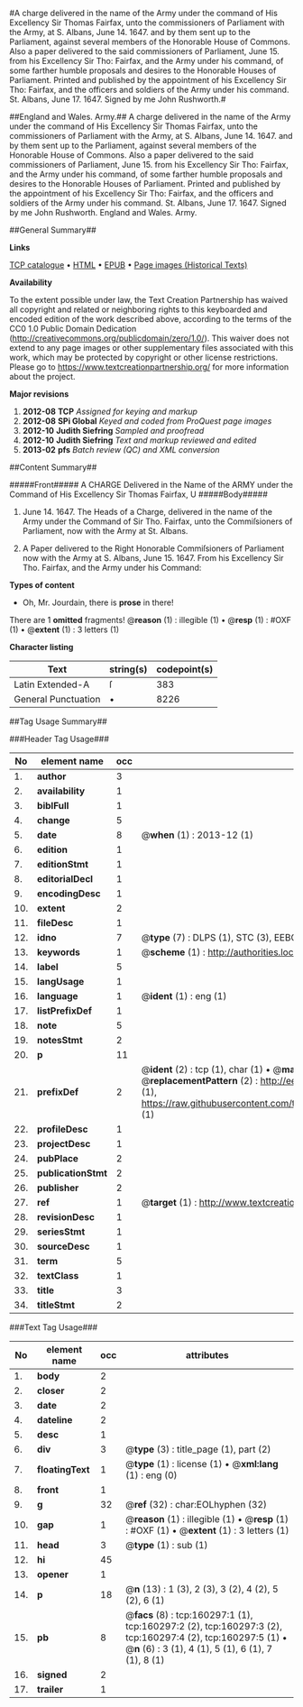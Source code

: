 #A charge delivered in the name of the Army under the command of His Excellency Sir Thomas Fairfax, unto the commissioners of Parliament with the Army, at S. Albans, June 14. 1647. and by them sent up to the Parliament, against several members of the Honorable House of Commons. Also a paper delivered to the said commissioners of Parliament, June 15. from his Excellency Sir Tho: Fairfax, and the Army under his command, of some farther humble proposals and desires to the Honorable Houses of Parliament. Printed and published by the appointment of his Excellency Sir Tho: Fairfax, and the officers and soldiers of the Army under his command. St. Albans, June 17. 1647. Signed by me John Rushworth.#

##England and Wales. Army.##
A charge delivered in the name of the Army under the command of His Excellency Sir Thomas Fairfax, unto the commissioners of Parliament with the Army, at S. Albans, June 14. 1647. and by them sent up to the Parliament, against several members of the Honorable House of Commons. Also a paper delivered to the said commissioners of Parliament, June 15. from his Excellency Sir Tho: Fairfax, and the Army under his command, of some farther humble proposals and desires to the Honorable Houses of Parliament. Printed and published by the appointment of his Excellency Sir Tho: Fairfax, and the officers and soldiers of the Army under his command. St. Albans, June 17. 1647. Signed by me John Rushworth.
England and Wales. Army.

##General Summary##

**Links**

[TCP catalogue](http://www.ota.ox.ac.uk/tcp/)  • 
[HTML](http://tei.it.ox.ac.uk/tcp/Texts-HTML/free/A78/A78600.html)  • 
[EPUB](http://tei.it.ox.ac.uk/tcp/Texts-EPUB/free/A78/A78600.epub) • 
[Page images (Historical Texts)](https://historicaltexts.jisc.ac.uk/eebo-99862088e)

**Availability**

To the extent possible under law, the Text Creation Partnership has waived all copyright and related or neighboring rights to this keyboarded and encoded edition of the work described above, according to the terms of the CC0 1.0 Public Domain Dedication (http://creativecommons.org/publicdomain/zero/1.0/). This waiver does not extend to any page images or other supplementary files associated with this work, which may be protected by copyright or other license restrictions. Please go to https://www.textcreationpartnership.org/ for more information about the project.

**Major revisions**

1. __2012-08__ __TCP__ *Assigned for keying and markup*
1. __2012-08__ __SPi Global__ *Keyed and coded from ProQuest page images*
1. __2012-10__ __Judith Siefring__ *Sampled and proofread*
1. __2012-10__ __Judith Siefring__ *Text and markup reviewed and edited*
1. __2013-02__ __pfs__ *Batch review (QC) and XML conversion*

##Content Summary##

#####Front#####
A CHARGE Delivered in the Name of the ARMY under the Command of His Excellency Sir Thomas Fairfax, U
#####Body#####

1. June 14. 1647. The Heads of a Charge, delivered in the name of the Army under the Command of Sir Tho. Fairfax, unto the Commiſsioners of Parliament, now with the Army at St. Albans.

1. A Paper delivered to the Right Honorable Commiſsioners of Parliament now with the Army at S. Albans, June 15. 1647. From his Excellency Sir Tho. Fairfax, and the Army under his Command:

**Types of content**

  * Oh, Mr. Jourdain, there is **prose** in there!

There are 1 **omitted** fragments! 
 @__reason__ (1) : illegible (1)  •  @__resp__ (1) : #OXF (1)  •  @__extent__ (1) : 3 letters (1)

**Character listing**


|Text|string(s)|codepoint(s)|
|---|---|---|
|Latin Extended-A|ſ|383|
|General Punctuation|•|8226|

##Tag Usage Summary##

###Header Tag Usage###

|No|element name|occ|attributes|
|---|---|---|---|
|1.|__author__|3||
|2.|__availability__|1||
|3.|__biblFull__|1||
|4.|__change__|5||
|5.|__date__|8| @__when__ (1) : 2013-12 (1)|
|6.|__edition__|1||
|7.|__editionStmt__|1||
|8.|__editorialDecl__|1||
|9.|__encodingDesc__|1||
|10.|__extent__|2||
|11.|__fileDesc__|1||
|12.|__idno__|7| @__type__ (7) : DLPS (1), STC (3), EEBO-CITATION (1), PROQUEST (1), VID (1)|
|13.|__keywords__|1| @__scheme__ (1) : http://authorities.loc.gov/ (1)|
|14.|__label__|5||
|15.|__langUsage__|1||
|16.|__language__|1| @__ident__ (1) : eng (1)|
|17.|__listPrefixDef__|1||
|18.|__note__|5||
|19.|__notesStmt__|2||
|20.|__p__|11||
|21.|__prefixDef__|2| @__ident__ (2) : tcp (1), char (1)  •  @__matchPattern__ (2) : ([0-9\-]+):([0-9IVX]+) (1), (.+) (1)  •  @__replacementPattern__ (2) : http://eebo.chadwyck.com/downloadtiff?vid=$1&page=$2 (1), https://raw.githubusercontent.com/textcreationpartnership/Texts/master/tcpchars.xml#$1 (1)|
|22.|__profileDesc__|1||
|23.|__projectDesc__|1||
|24.|__pubPlace__|2||
|25.|__publicationStmt__|2||
|26.|__publisher__|2||
|27.|__ref__|1| @__target__ (1) : http://www.textcreationpartnership.org/docs/. (1)|
|28.|__revisionDesc__|1||
|29.|__seriesStmt__|1||
|30.|__sourceDesc__|1||
|31.|__term__|5||
|32.|__textClass__|1||
|33.|__title__|3||
|34.|__titleStmt__|2||


###Text Tag Usage###

|No|element name|occ|attributes|
|---|---|---|---|
|1.|__body__|2||
|2.|__closer__|2||
|3.|__date__|2||
|4.|__dateline__|2||
|5.|__desc__|1||
|6.|__div__|3| @__type__ (3) : title_page (1), part (2)|
|7.|__floatingText__|1| @__type__ (1) : license (1)  •  @__xml:lang__ (1) : eng (0)|
|8.|__front__|1||
|9.|__g__|32| @__ref__ (32) : char:EOLhyphen (32)|
|10.|__gap__|1| @__reason__ (1) : illegible (1)  •  @__resp__ (1) : #OXF (1)  •  @__extent__ (1) : 3 letters (1)|
|11.|__head__|3| @__type__ (1) : sub (1)|
|12.|__hi__|45||
|13.|__opener__|1||
|14.|__p__|18| @__n__ (13) : 1 (3), 2 (3), 3 (2), 4 (2), 5 (2), 6 (1)|
|15.|__pb__|8| @__facs__ (8) : tcp:160297:1 (1), tcp:160297:2 (2), tcp:160297:3 (2), tcp:160297:4 (2), tcp:160297:5 (1)  •  @__n__ (6) : 3 (1), 4 (1), 5 (1), 6 (1), 7 (1), 8 (1)|
|16.|__signed__|2||
|17.|__trailer__|1||
